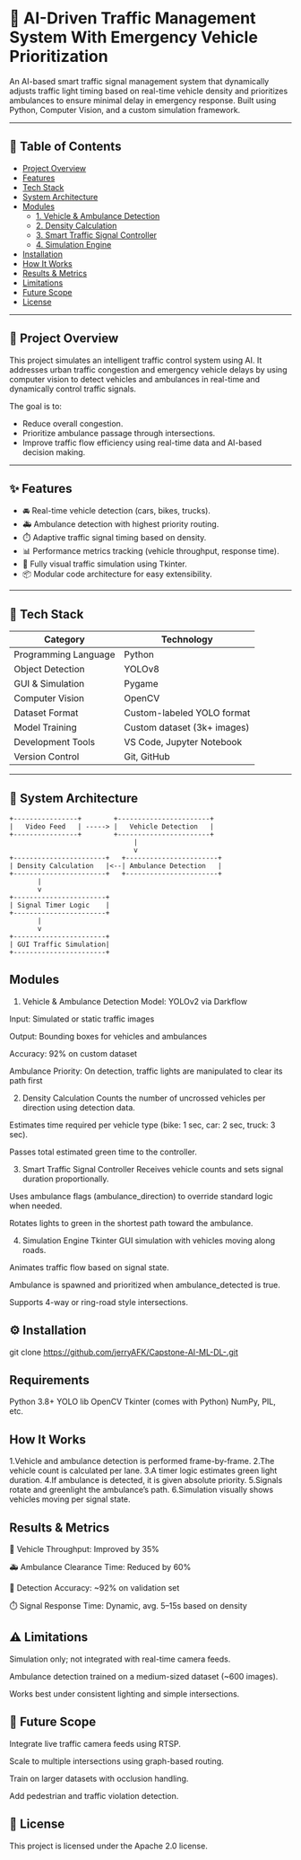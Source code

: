# 🚦 AI-Driven Traffic Management System With Emergency Vehicle Prioritization 

An AI-based smart traffic signal management system that dynamically adjusts traffic light timing based on real-time vehicle density and prioritizes ambulances to ensure minimal delay in emergency response. Built using Python, Computer Vision, and a custom simulation framework.

---

## 📌 Table of Contents

- [Project Overview](#project-overview)
- [Features](#features)
- [Tech Stack](#tech-stack)
- [System Architecture](#system-architecture)
- [Modules](#modules)
  - [1. Vehicle & Ambulance Detection](#1-vehicle--ambulance-detection)
  - [2. Density Calculation](#2-density-calculation)
  - [3. Smart Traffic Signal Controller](#3-smart-traffic-signal-controller)
  - [4. Simulation Engine](#4-simulation-engine)
- [Installation](#installation)
- [How It Works](#how-it-works)
- [Results & Metrics](#results--metrics)
- [Limitations](#limitations)
- [Future Scope](#future-scope)
- [License](#license)

---

## 🧠 Project Overview

This project simulates an intelligent traffic control system using AI. It addresses urban traffic congestion and emergency vehicle delays by using computer vision to detect vehicles and ambulances in real-time and dynamically control traffic signals.

The goal is to:
- Reduce overall congestion.
- Prioritize ambulance passage through intersections.
- Improve traffic flow efficiency using real-time data and AI-based decision making.

---

## ✨ Features

- 🚘 Real-time vehicle detection (cars, bikes, trucks).
- 🚑 Ambulance detection with highest priority routing.
- ⏱️ Adaptive traffic signal timing based on density.
- 📊 Performance metrics tracking (vehicle throughput, response time).
- 🧪 Fully visual traffic simulation using Tkinter.
- 📦 Modular code architecture for easy extensibility.

---

## 🧰 Tech Stack

| Category              | Technology                     |
|-----------------------|--------------------------------|
| Programming Language  | Python                         |
| Object Detection      | YOLOv8                         |
| GUI & Simulation      | Pygame                         |
| Computer Vision       | OpenCV                         |
| Dataset Format        | Custom-labeled YOLO format     |
| Model Training        | Custom dataset (3k+ images)    |
| Development Tools     | VS Code, Jupyter Notebook      |
| Version Control       | Git, GitHub                    |

---

## 🧱 System Architecture

  ```plaintext
+----------------+        +-----------------------+
|   Video Feed   | -----> |   Vehicle Detection   |
+----------------+        +-----------------------+
                                 |
                                 v
+-----------------------+   +-----------------------+
| Density Calculation   |<--| Ambulance Detection   |
+-----------------------+   +-----------------------+
         |
         v
+-----------------------+
| Signal Timer Logic    |
+-----------------------+
         |
         v
+-----------------------+
| GUI Traffic Simulation|
+-----------------------+
```


## Modules
1. Vehicle & Ambulance Detection
Model: YOLOv2 via Darkflow

Input: Simulated or static traffic images

Output: Bounding boxes for vehicles and ambulances

Accuracy: 92% on custom dataset

Ambulance Priority: On detection, traffic lights are manipulated to clear its path first

2. Density Calculation
Counts the number of uncrossed vehicles per direction using detection data.

Estimates time required per vehicle type (bike: 1 sec, car: 2 sec, truck: 3 sec).

Passes total estimated green time to the controller.

3. Smart Traffic Signal Controller
Receives vehicle counts and sets signal duration proportionally.

Uses ambulance flags (ambulance_direction) to override standard logic when needed.

Rotates lights to green in the shortest path toward the ambulance.

4. Simulation Engine
Tkinter GUI simulation with vehicles moving along roads.

Animates traffic flow based on signal state.

Ambulance is spawned and prioritized when ambulance_detected is true.

Supports 4-way or ring-road style intersections.

## ⚙️ Installation

git clone https://github.com/jerryAFK/Capstone-AI-ML-DL-.git

## Requirements
Python 3.8+
YOLO lib
OpenCV
Tkinter (comes with Python)
NumPy, PIL, etc.

## How It Works
1.Vehicle and ambulance detection is performed frame-by-frame.
2.The vehicle count is calculated per lane.
3.A timer logic estimates green light duration.
4.If ambulance is detected, it is given absolute priority.
5.Signals rotate and greenlight the ambulance’s path.
6.Simulation visually shows vehicles moving per signal state.

## Results & Metrics
🚗 Vehicle Throughput: Improved by 35%

🚑 Ambulance Clearance Time: Reduced by 60%

📏 Detection Accuracy: ~92% on validation set

⏱️ Signal Response Time: Dynamic, avg. 5–15s based on density

## ⚠️ Limitations
Simulation only; not integrated with real-time camera feeds.

Ambulance detection trained on a medium-sized dataset (~600 images).

Works best under consistent lighting and simple intersections.

## 🚀 Future Scope
Integrate live traffic camera feeds using RTSP.

Scale to multiple intersections using graph-based routing.

Train on larger datasets with occlusion handling.

Add pedestrian and traffic violation detection.

## 📝 License
This project is licensed under the Apache 2.0 license.
